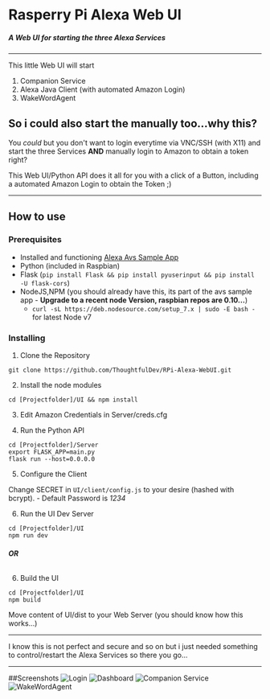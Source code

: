 # Rasperry Pi Alexa Web UI
##### A Web UI for starting the three Alexa Services
---
This little Web UI will start
1. Companion Service
2. Alexa Java Client (with automated Amazon Login)
3. WakeWordAgent

## So i could also start the manually too...why this?
You *could* but you don't want to login everytime via VNC/SSH (with X11) and start the three Services **AND** manually login to Amazon to obtain a token right?

This Web UI/Python API does it all for you with a click of a Button, including a automated Amazon Login to obtain the Token ;)

---
## How to use
### Prerequisites
* Installed and functioning [Alexa Avs Sample App](https://github.com/alexa/alexa-avs-sample-app)
* Python (included in Raspbian)
* Flask (`pip install Flask && pip install pyuserinput && pip install -U flask-cors`)
* NodeJS,NPM (you should already have this, its part of the avs sample app - **Upgrade to a recent node Version, raspbian repos are 0.10...**)
  * `curl -sL https://deb.nodesource.com/setup_7.x | sudo -E bash -` for latest Node v7

### Installing
1. Clone the Repository

`git clone https://github.com/ThoughtfulDev/RPi-Alexa-WebUI.git`

2. Install the node modules

`cd [Projectfolder]/UI && npm install`

3. Edit Amazon Credentials in Server/creds.cfg

4. Run the Python API
```
cd [Projectfolder]/Server
export FLASK_APP=main.py
flask run --host=0.0.0.0
```

5. Configure the Client

Change SECRET in `UI/client/config.js` to your desire (hashed with bcrypt). - Default Password is *1234*



6. Run the UI Dev Server
```
cd [Projectfolder]/UI
npm run dev
```

###### **OR**

6. Build the UI
```
cd [Projectfolder]/UI
npm build
```
Move content of UI/dist to your Web Server (you should know how this works...)

---

I know this is not perfect and secure and so on but i just needed something to control/restart the Alexa Services so there you go...

---
##Screenshots
![Login](http://i.epvpimg.com/veISbab.png)
![Dashboard](http://i.epvpimg.com/IGAdfab.png)
![Companion Service](http://i.epvpimg.com/hPt9cab.png)
![WakeWordAgent](http://i.epvpimg.com/NHFpfab.png)
